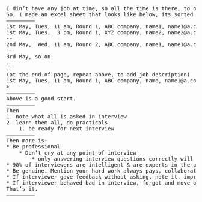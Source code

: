 <pre>

I din’t have any job at time, so all the time is there, to organize myself.
So, I made an excel sheet that looks like below, its sorted by “date, time, round, company, recruiter name, email, skill”
—————————
1st May, Tues, 11 am, Round 1, ABC company, name1, name1@a.com, Node.js, Angular.js
1st May, Tues,  3 pm, Round 1, XYZ company, name2, name2@a.com, Core Java, Spring boot
--
2nd May,  Wed, 11 am, Round 2, ABC company, name1, name1@a.com, Node.js, Angular.js
--
3rd May, so on
..
..
(at the end of page, repeat above, to add job description)
1st May, Tues, 11 am, Round 1, ABC company, name, name1@a.com (mailto:name1@a.com), Node.js, Angular.js
>  <add detailed job description, in bullet points given by recruiter>
—————————
Above is a good start.
—————————
Then
1. note what all is asked in interview
2. learn them all, do practicals
    1. be ready for next interview
—————————
Then more is:
* Be professional
    * Don’t cry at any point of interview
        * only answering interview questions correctly will only help
* 90% of interviewers are intelligent & are experts in the profession (so don’t assume otherwise)
* Be genuine. Mention your hard work always pays, collaborative nature. Trying to solve issues, before any escalation is good.
* If interviewer gave feedback without asking, note it, improve on it
* If interviewer behaved bad in interview, forgot and move on. There is another interviewer waiting.
That’s it.
—————————

</pre>
